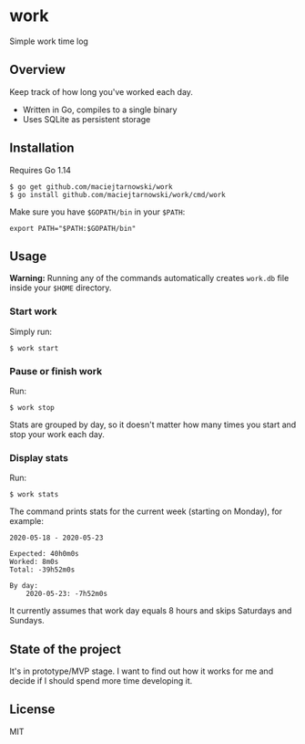 # work

Simple work time log

## Overview

Keep track of how long you've worked each day.

 - Written in Go, compiles to a single binary
 - Uses SQLite as persistent storage

## Installation

Requires Go 1.14

```
$ go get github.com/maciejtarnowski/work
$ go install github.com/maciejtarnowski/work/cmd/work
```

Make sure you have `$GOPATH/bin` in your `$PATH`:
```
export PATH="$PATH:$GOPATH/bin"
```

## Usage

**Warning:** Running any of the commands automatically creates `work.db` file inside your `$HOME` directory.

### Start work

Simply run:
```
$ work start
```

### Pause or finish work

Run:
```
$ work stop
```

Stats are grouped by day, so it doesn't matter how many times you start and stop your work each day.

### Display stats

Run:
```
$ work stats
```

The command prints stats for the current week (starting on Monday), for example:
```
2020-05-18 - 2020-05-23

Expected: 40h0m0s
Worked: 8m0s
Total: -39h52m0s

By day:
	2020-05-23: -7h52m0s
```

It currently assumes that work day equals 8 hours and skips Saturdays and Sundays.

## State of the project

It's in prototype/MVP stage. I want to find out how it works for me and decide if I should spend more time developing it.

## License

MIT
